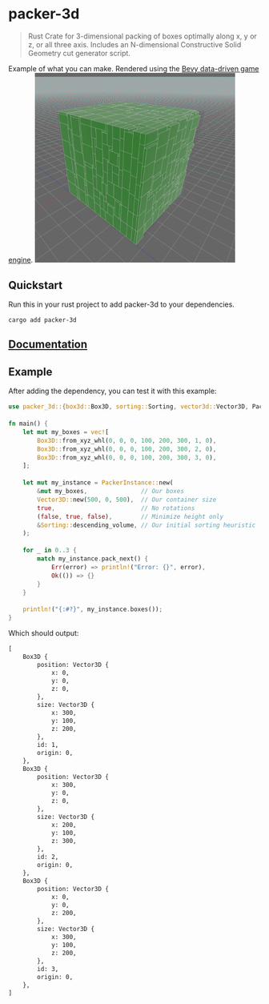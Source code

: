 # packer-3d
> Rust Crate for 3-dimensional packing of boxes optimally along x, y or z, or all three axis.
> Includes an N-dimensional Constructive Solid Geometry cut generator script.

Example of what you can make. Rendered using the <ins>Bevy data-driven game engine</ins>.
<img src="./img/example.png" alt="Example of what you can expect" width="400"/><br>

## Quickstart
Run this in your rust project to add packer-3d to your dependencies.
```
cargo add packer-3d
```

## [Documentation](https://docs.rs/packer-3d/latest/packer_3d/)

## Example
After adding the dependency, you can test it with this example:
```rust
use packer_3d::{box3d::Box3D, sorting::Sorting, vector3d::Vector3D, PackerInstance};

fn main() {
    let mut my_boxes = vec![
        Box3D::from_xyz_whl(0, 0, 0, 100, 200, 300, 1, 0),
        Box3D::from_xyz_whl(0, 0, 0, 100, 200, 300, 2, 0),
        Box3D::from_xyz_whl(0, 0, 0, 100, 200, 300, 3, 0),
    ];

    let mut my_instance = PackerInstance::new(
        &mut my_boxes,               // Our boxes
        Vector3D::new(500, 0, 500),  // Our container size
        true,                        // No rotations
        (false, true, false),        // Minimize height only
        &Sorting::descending_volume, // Our initial sorting heuristic
    );

    for _ in 0..3 {
        match my_instance.pack_next() {
            Err(error) => println!("Error: {}", error),
            Ok(()) => {}
        }
    }

    println!("{:#?}", my_instance.boxes());
}
```
Which should output:
```
[
	Box3D {
		position: Vector3D {
			x: 0,
			y: 0,
			z: 0,
		},
		size: Vector3D {
			x: 300,
			y: 100,
			z: 200,
		},
		id: 1,
		origin: 0,
	},
	Box3D {
		position: Vector3D {
			x: 300,
			y: 0,
			z: 0,
		},
		size: Vector3D {
			x: 200,
			y: 100,
			z: 300,
		},
		id: 2,
		origin: 0,
	},
	Box3D {
		position: Vector3D {
			x: 0,
			y: 0,
			z: 200,
		},
		size: Vector3D {
			x: 300,
			y: 100,
			z: 200,
		},
		id: 3,
		origin: 0,
	},
]
```